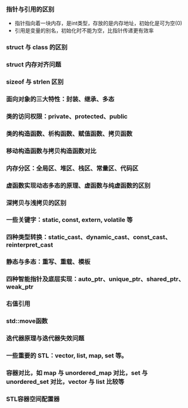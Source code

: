 ### 指针与引用的区别

- 指针指向着一块内存，是int类型，存放的是内存地址，初始化是可为空(0)
- 引用是变量的别名，初始化时不能为空，比指针传递更有效率

### struct 与 class 的区别

### struct 内存对齐问题

### sizeof 与 strlen 区别

### 面向对象的三大特性：封装、继承、多态

### 类的访问权限：private、protected、public

### 类的构造函数、析构函数、赋值函数、拷贝函数

### 移动构造函数与拷贝构造函数对比

### 内存分区：全局区、堆区、栈区、常量区、代码区

### 虚函数实现动态多态的原理、虚函数与纯虚函数的区别

### 深拷贝与浅拷贝的区别

### 一些关键字：static, const, extern, volatile 等

### 四种类型转换：static_cast、dynamic_cast、const_cast、reinterpret_cast

### 静态与多态：重写、重载、模板

### 四种智能指针及底层实现：auto_ptr、unique_ptr、shared_ptr、weak_ptr

### 右值引用

### std::move函数

### 迭代器原理与迭代器失效问题

### 一些重要的 STL：vector, list, map, set 等。

### 容器对比，如 map 与 unordered_map 对比，set 与 unordered_set 对比，vector 与 list 比较等	

### STL容器空间配置器